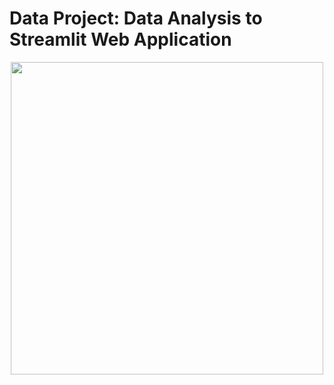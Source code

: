# Data Project: Data Analysis to Streamlit Web Application

<img src="https://i.pinimg.com/originals/e4/d3/95/e4d395849317f98f2a418c0e10182b0d.gif" width=500 style='margin: auto; display: block'>
